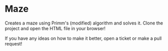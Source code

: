 # Maze

Creates a maze using Primm's (modified) algorithm and solves it.
Clone the project and open the HTML file in your browser!

If you have any ideas on how to make it better, open a ticket or make a pull request!
